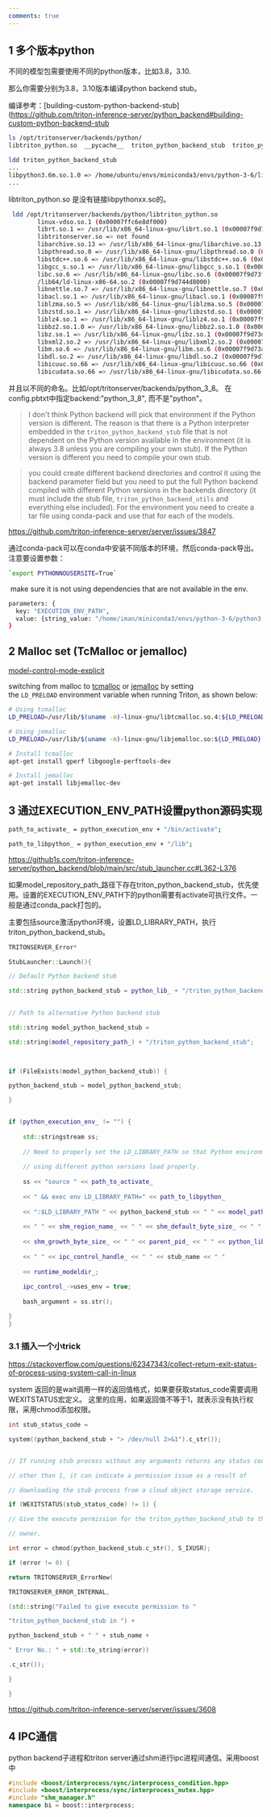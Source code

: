 ```yaml
---
comments: true
---
```

## 1 多个版本python

不同的模型包需要使用不同的python版本，比如3.8，3.10.

那么你需要分别为3.8，3.10版本编译python backend stub。

编译参考：[building-custom-python-backend-stub](https://github.com/triton-inference-server/python_backend#building-custom-python-backend-stub

```bash
ls /opt/tritonserver/backends/python/
libtriton_python.so  __pycache__  triton_python_backend_stub  triton_python_backend_utils.py
```

```bash
ldd triton_python_backend_stub
...
libpython3.6m.so.1.0 => /home/ubuntu/envs/miniconda3/envs/python-3-6/lib/libpython3.6m.so.1.0 (0x00007fbb69cf3000)
...
```

libtriton_python.so 是没有链接libpythonxx.so的。
```bash
 ldd /opt/tritonserver/backends/python/libtriton_python.so 
        linux-vdso.so.1 (0x00007ffc6e8df000)
        librt.so.1 => /usr/lib/x86_64-linux-gnu/librt.so.1 (0x00007f9d74414000)
        libtritonserver.so => not found
        libarchive.so.13 => /usr/lib/x86_64-linux-gnu/libarchive.so.13 (0x00007f9d74347000)
        libpthread.so.0 => /usr/lib/x86_64-linux-gnu/libpthread.so.0 (0x00007f9d74324000)
        libstdc++.so.6 => /usr/lib/x86_64-linux-gnu/libstdc++.so.6 (0x00007f9d74142000)
        libgcc_s.so.1 => /usr/lib/x86_64-linux-gnu/libgcc_s.so.1 (0x00007f9d74125000)
        libc.so.6 => /usr/lib/x86_64-linux-gnu/libc.so.6 (0x00007f9d73f33000)
        /lib64/ld-linux-x86-64.so.2 (0x00007f9d744d8000)
        libnettle.so.7 => /usr/lib/x86_64-linux-gnu/libnettle.so.7 (0x00007f9d73ef9000)
        libacl.so.1 => /usr/lib/x86_64-linux-gnu/libacl.so.1 (0x00007f9d73eee000)
        liblzma.so.5 => /usr/lib/x86_64-linux-gnu/liblzma.so.5 (0x00007f9d73ec5000)
        libzstd.so.1 => /usr/lib/x86_64-linux-gnu/libzstd.so.1 (0x00007f9d73e1c000)
        liblz4.so.1 => /usr/lib/x86_64-linux-gnu/liblz4.so.1 (0x00007f9d73df9000)
        libbz2.so.1.0 => /usr/lib/x86_64-linux-gnu/libbz2.so.1.0 (0x00007f9d73de6000)
        libz.so.1 => /usr/lib/x86_64-linux-gnu/libz.so.1 (0x00007f9d73dca000)
        libxml2.so.2 => /usr/lib/x86_64-linux-gnu/libxml2.so.2 (0x00007f9d73c10000)
        libm.so.6 => /usr/lib/x86_64-linux-gnu/libm.so.6 (0x00007f9d73ac1000)
        libdl.so.2 => /usr/lib/x86_64-linux-gnu/libdl.so.2 (0x00007f9d73ab9000)
        libicuuc.so.66 => /usr/lib/x86_64-linux-gnu/libicuuc.so.66 (0x00007f9d738d3000)
        libicudata.so.66 => /usr/lib/x86_64-linux-gnu/libicudata.so.66 (0x00007f9d71e12000)
```

并且以不同的命名。比如/opt/tritonserver/backends/python_3_8。
在config.pbtxt中指定backend:"python_3_8", 而不是"python"。

> I don't think Python backend will pick that environment if the Python version is different. The reason is that there is a Python interpreter embedded in the `triton_python_backend_stub` file that is not dependent on the Python version available in the environment (it is always 3.8 unless you are compiling your own stub). If the Python version is different you need to compile your own stub.

> you could create different backend directories and control it using the backend parameter field but you need to put the full Python backend compiled with different Python versions in the backends directory (it must include the stub file, `triton_python_backend_utils` and everything else included). For the environment you need to create a tar file using conda-pack and use that for each of the models.

https://github.com/triton-inference-server/server/issues/3847

通过conda-pack可以在conda中安装不同版本的环境，然后conda-pack导出。注意要设置参数：
```bash
`export PYTHONNOUSERSITE=True`
```
 make sure it is not using dependencies that are not available in the env.

```bash
parameters: {
  key: "EXECUTION_ENV_PATH",
  value: {string_value: "/home/iman/miniconda3/envs/python-3-6/python3.6.tar.gz"}
}
```



## 2 Malloc set (TcMalloc or jemalloc)

[model-control-mode-explicit](https://github.com/triton-inference-server/server/blob/main/docs/user_guide/model_management.md#model-control-mode-explicit)

switching from malloc to [tcmalloc](https://github.com/google/tcmalloc) or [jemalloc](https://github.com/jemalloc/jemalloc) by setting the `LD_PRELOAD` environment variable when running Triton, as shown below:

```bash
# Using tcmalloc
LD_PRELOAD=/usr/lib/$(uname -m)-linux-gnu/libtcmalloc.so.4:${LD_PRELOAD} tritonserver --model-repository=/models ...

# Using jemalloc
LD_PRELOAD=/usr/lib/$(uname -m)-linux-gnu/libjemalloc.so:${LD_PRELOAD} tritonserver --model-repository=/models ...
```

```bash
# Install tcmalloc
apt-get install gperf libgoogle-perftools-dev

# Install jemalloc
apt-get install libjemalloc-dev
```

## 3 通过EXECUTION_ENV_PATH设置python源码实现

```bash
path_to_activate_ = python_execution_env + "/bin/activate";

path_to_libpython_ = python_execution_env + "/lib";
```

https://github1s.com/triton-inference-server/python_backend/blob/main/src/stub_launcher.cc#L362-L376

如果model_repository_path_路径下存在triton_python_backend_stub，优先使用。设置的EXECUTION_ENV_PATH下的python需要有activate可执行文件。一般是通过conda_pack打包的。

主要包括source激活python环境，设置LD_LIBRARY_PATH，执行triton_python_backend_stub。
```c++
TRITONSERVER_Error*

StubLauncher::Launch(){

// Default Python backend stub

std::string python_backend_stub = python_lib_ + "/triton_python_backend_stub";

  
// Path to alternative Python backend stub

std::string model_python_backend_stub =

std::string(model_repository_path_) + "/triton_python_backend_stub";

  

if (FileExists(model_python_backend_stub)) {

python_backend_stub = model_python_backend_stub;

}


if (python_execution_env_ != "") {
	
	std::stringstream ss;
	
	// Need to properly set the LD_LIBRARY_PATH so that Python environments
	
	// using different python versions load properly.
	
	ss << "source " << path_to_activate_
	
	<< " && exec env LD_LIBRARY_PATH=" << path_to_libpython_
	
	<< ":$LD_LIBRARY_PATH " << python_backend_stub << " " << model_path_
	
	<< " " << shm_region_name_ << " " << shm_default_byte_size_ << " "
	
	<< shm_growth_byte_size_ << " " << parent_pid_ << " " << python_lib_
	
	<< " " << ipc_control_handle_ << " " << stub_name << " "
	
	<< runtime_modeldir_;
	
	ipc_control_->uses_env = true;
	
	bash_argument = ss.str();

}
}
```

### 3.1 插入一个小trick

https://stackoverflow.com/questions/62347343/collect-return-exit-status-of-process-using-system-call-in-linux

system 返回的是wait调用一样的返回值格式，如果要获取status_code需要调用WEXITSTATUS宏定义。
这里的应用，如果返回值不等于1，就表示没有执行权限，采用chmod添加权限。

```cpp
int stub_status_code =

system((python_backend_stub + "> /dev/null 2>&1").c_str());


// If running stub process without any arguments returns any status code,

// other than 1, it can indicate a permission issue as a result of

// downloading the stub process from a cloud object storage service.

if (WEXITSTATUS(stub_status_code) != 1) {

// Give the execute permission for the triton_python_backend_stub to the

// owner.

int error = chmod(python_backend_stub.c_str(), S_IXUSR);

if (error != 0) {

return TRITONSERVER_ErrorNew(

TRITONSERVER_ERROR_INTERNAL,

(std::string("Failed to give execute permission to "

"triton_python_backend_stub in ") +

python_backend_stub + " " + stub_name +

" Error No.: " + std::to_string(error))

.c_str());

}

}
```

https://github.com/triton-inference-server/server/issues/3608


## 4 IPC通信
python backend子进程和triton server通过shm进行ipc进程间通信。采用boost中
```c++
#include <boost/interprocess/sync/interprocess_condition.hpp>
#include <boost/interprocess/sync/interprocess_mutex.hpp>
#include "shm_manager.h"
namespace bi = boost::interprocess;
```
